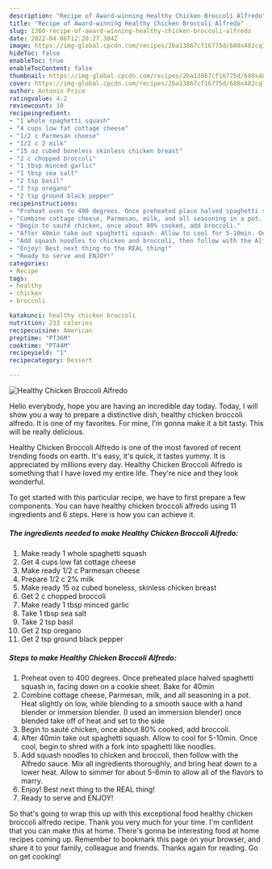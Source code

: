 ```yaml
---
description: "Recipe of Award-winning Healthy Chicken Broccoli Alfredo"
title: "Recipe of Award-winning Healthy Chicken Broccoli Alfredo"
slug: 1360-recipe-of-award-winning-healthy-chicken-broccoli-alfredo
date: 2022-04-06T12:20:27.384Z
image: https://img-global.cpcdn.com/recipes/2ba13867cf16775d/680x482cq70/healthy-chicken-broccoli-alfredo-recipe-main-photo.jpg
hideToc: false
enableToc: true
enableTocContent: false
thumbnail: https://img-global.cpcdn.com/recipes/2ba13867cf16775d/680x482cq70/healthy-chicken-broccoli-alfredo-recipe-main-photo.jpg
cover: https://img-global.cpcdn.com/recipes/2ba13867cf16775d/680x482cq70/healthy-chicken-broccoli-alfredo-recipe-main-photo.jpg
author: Antonio Price
ratingvalue: 4.2
reviewcount: 10
recipeingredient:
- "1 whole spaghetti squash"
- "4 cups low fat cottage cheese"
- "1/2 c Parmesan cheese"
- "1/2 c 2 milk"
- "15 oz cubed boneless skinless chicken breast"
- "2 c chopped broccoli"
- "1 tbsp minced garlic"
- "1 tbsp sea salt"
- "2 tsp basil"
- "2 tsp oregano"
- "2 tsp ground black pepper"
recipeinstructions:
- "Preheat oven to 400 degrees. Once preheated place halved spaghetti squash in, facing down on a cookie sheet. Bake for 40min"
- "Combine cottage cheese, Parmesan, milk, and all seasoning in a pot. Heat slightly on low, while blending to a smooth sauce with a hand blender or immersion blender. (I used an immersion blender) once blended take off of heat and set to the side"
- "Begin to sauté chicken, once about 80% cooked, add broccoli."
- "After 40min take out spaghetti squash. Allow to cool for 5-10min. Once cool, begin to shred with a fork into spaghetti like noodles."
- "Add squash noodles to chicken and broccoli, then follow with the Alfredo sauce. Mix all ingredients thoroughly, and bring heat down to a lower heat. Allow to simmer for about 5-6min to allow all of the flavors to marry."
- "Enjoy! Best next thing to the REAL thing!"
- "Ready to serve and ENJOY!"
categories:
- Recipe
tags:
- healthy
- chicken
- broccoli

katakunci: healthy chicken broccoli 
nutrition: 233 calories
recipecuisine: American
preptime: "PT36M"
cooktime: "PT44M"
recipeyield: "1"
recipecategory: Dessert

---
```



![Healthy Chicken Broccoli Alfredo](https://img-global.cpcdn.com/recipes/2ba13867cf16775d/680x482cq70/healthy-chicken-broccoli-alfredo-recipe-main-photo.jpg)

Hello everybody, hope you are having an incredible day today. Today, I will show you a way to prepare a distinctive dish, healthy chicken broccoli alfredo. It is one of my favorites. For mine, I'm gonna make it a bit tasty. This will be really delicious.



Healthy Chicken Broccoli Alfredo is one of the most favored of recent trending foods on earth. It's easy, it's quick, it tastes yummy. It is appreciated by millions every day. Healthy Chicken Broccoli Alfredo is something that I have loved my entire life. They're nice and they look wonderful.


To get started with this particular recipe, we have to first prepare a few components. You can have healthy chicken broccoli alfredo using 11 ingredients and 6 steps. Here is how you can achieve it.

<!--inarticleads1-->

##### The ingredients needed to make Healthy Chicken Broccoli Alfredo:

1. Make ready 1 whole spaghetti squash
1. Get 4 cups low fat cottage cheese
1. Make ready 1/2 c Parmesan cheese
1. Prepare 1/2 c 2% milk
1. Make ready 15 oz cubed boneless, skinless chicken breast
1. Get 2 c chopped broccoli
1. Make ready 1 tbsp minced garlic
1. Take 1 tbsp sea salt
1. Take 2 tsp basil
1. Get 2 tsp oregano
1. Get 2 tsp ground black pepper




<!--inarticleads2-->

##### Steps to make Healthy Chicken Broccoli Alfredo:

1. Preheat oven to 400 degrees. Once preheated place halved spaghetti squash in, facing down on a cookie sheet. Bake for 40min
1. Combine cottage cheese, Parmesan, milk, and all seasoning in a pot. Heat slightly on low, while blending to a smooth sauce with a hand blender or immersion blender. (I used an immersion blender) once blended take off of heat and set to the side
1. Begin to sauté chicken, once about 80% cooked, add broccoli.
1. After 40min take out spaghetti squash. Allow to cool for 5-10min. Once cool, begin to shred with a fork into spaghetti like noodles.
1. Add squash noodles to chicken and broccoli, then follow with the Alfredo sauce. Mix all ingredients thoroughly, and bring heat down to a lower heat. Allow to simmer for about 5-6min to allow all of the flavors to marry.
1. Enjoy! Best next thing to the REAL thing!
1. Ready to serve and ENJOY!



So that's going to wrap this up with this exceptional food healthy chicken broccoli alfredo recipe. Thank you very much for your time. I'm confident that you can make this at home. There's gonna be interesting food at home recipes coming up. Remember to bookmark this page on your browser, and share it to your family, colleague and friends. Thanks again for reading. Go on get cooking!
